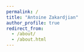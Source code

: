 ```yaml
---
permalink: /
title: "Antoine Zakardjian"
author_profile: true
redirect_from: 
  - /about/
  - /about.html
---
```



